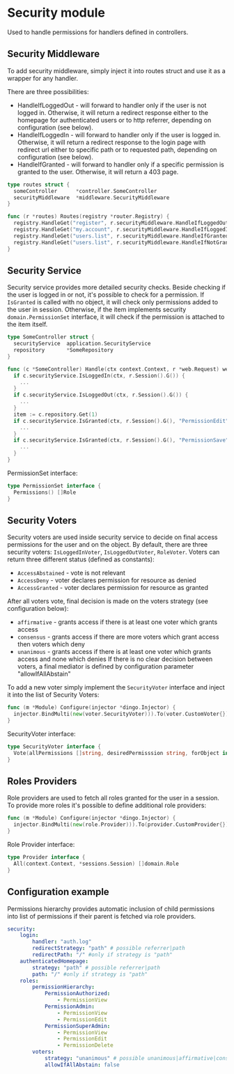 # Security module

Used to handle permissions for handlers defined in controllers.

## Security Middleware

To add security middleware, simply inject it into routes struct and use it
as a wrapper for any handler.

There are three possibilities:

* HandleIfLoggedOut - will forward to handler only if the user is not logged in. Otherwise,
it will return a redirect response either to the homepage for authenticated users or to
http referrer, depending on configuration (see below).
* HandleIfLoggedIn - will forward to handler only if the user is logged in. Otherwise,
it will return a redirect response to the login page with redirect url either to specific path
or to requested path, depending on configuration (see below).
* HandleIfGranted - will forward to handler only if a specific permission is granted to the user. 
Otherwise, it will return a 403 page.

```go
type routes struct {
  someController      *controller.SomeController
  securityMiddleware  *middleware.SecurityMiddleware
}

func (r *routes) Routes(registry *router.Registry) {
  registry.HandleGet("register", r.securityMiddleware.HandleIfLoggedOut(r.someController.Register))
  registry.HandleGet("my.account", r.securityMiddleware.HandleIfLoggedIn(r.someController.MyAccount))
  registry.HandleGet("users.list", r.securityMiddleware.HandleIfGranted(r.someController.Users, "PermissionAdmin"))
  registry.HandleGet("users.list", r.securityMiddleware.HandleIfNotGranted(r.someController.Users, "PermissionSuperAdmin"))
}
```

## Security Service

Security service provides more detailed security checks. Beside checking if the user is 
logged in or not, it's possible to check for a permission.
If `IsGranted` is called with no object, it will check only permissions added to the
user in session. Otherwise, if the item implements security `domain.PermissionSet` interface, it will
check if the permission is attached to the item itself.

```go
type SomeController struct {
  securityService  application.SecurityService
  repository       *SomeRepository
}

func (c *SomeController) Handle(ctx context.Context, r *web.Request) web.Result {
  if c.securityService.IsLoggedIn(ctx, r.Session().G()) {
    ...
  }
  if c.securityService.IsLoggedOut(ctx, r.Session().G()) {
    ...
  }
  item := c.repository.Get(1)
  if c.securityService.IsGranted(ctx, r.Session().G(), "PermissionEdit", item) {
    ...
  }
  if c.securityService.IsGranted(ctx, r.Session().G(), "PermissionSave", nil) {
    ...
  }
}
```

PermissionSet interface:
```go
type PermissionSet interface {
  Permissions() []Role
}
```

## Security Voters

Security voters are used inside security service to decide on final access permissions for the user
and on the object. By default, there are three security voters: `IsLoggedInVoter`, `IsLoggedOutVoter`, `RoleVoter`.
Voters can return three different status (defined as constants):
* `AccessAbstained` - vote is not relevant
* `AccessDeny` - voter declares permission for resource as denied
* `AccessGranted` - voter declares permission for resource as granted

After all voters vote, final decision is made on the voters strategy (see configuration below):
* `affirmative` - grants access if there is at least one voter which grants access
* `consensus` - grants access if there are more voters which grant access then voters which deny
* `unanimous` - grants access if there is at least one voter which grants access and none which denies
If there is no clear decision between voters, a final mediator is defined by configuration parameter "allowIfAllAbstain"

To add a new voter simply implement the `SecurityVoter` interface and inject it into the list of Security Voters:

```go
func (m *Module) Configure(injector *dingo.Injector) {
  injector.BindMulti(new(voter.SecurityVoter))).To(voter.CustomVoter{})
}
```

SecurityVoter interface:
```go
type SecurityVoter interface {
  Vote(allPermissions []string, desiredPermisssion string, forObject interface{}) int
}
```

## Roles Providers

Role providers are used to fetch all roles granted for the user in a session.
To provide more roles it's possible to define additional role providers:

```go
func (m *Module) Configure(injector *dingo.Injector) {
  injector.BindMulti(new(role.Provider))).To(provider.CustomProvider{})
}
```

Role Provider interface:
```go
type Provider interface {
  All(context.Context, *sessions.Session) []domain.Role
}
```

## Configuration example

Permissions hierarchy provides automatic inclusion of child permissions into list of permissions if 
their parent is fetched via role providers.

```yaml
security: 
    login:
        handler: "auth.log"
        redirectStrategy: "path" # possible referrer|path
        redirectPath: "/" #only if strategy is "path"
    authenticatedHomepage:
        strategy: "path" # possible referrer|path
        path: "/" #only if strategy is "path"
    roles:
        permissionHierarchy:
            PermissionAuthorized:
                - PermissionView
            PermissionAdmin:
                - PermissionView
                - PermissionEdit
            PermissionSuperAdmin:
                - PermissionView
                - PermissionEdit
                - PermissionDelete
        voters:
            strategy: "unanimous" # possible unanimous|affirmative|consensus
            allowIfAllAbstain: false
```
